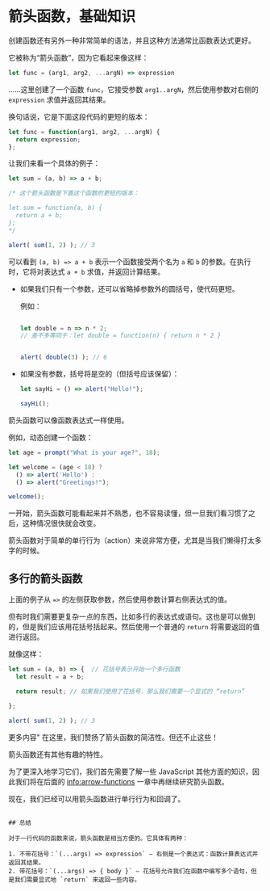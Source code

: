 # 箭头函数，基础知识

创建函数还有另外一种非常简单的语法，并且这种方法通常比函数表达式更好。

它被称为“箭头函数”，因为它看起来像这样：

```js
let func = (arg1, arg2, ...argN) => expression
```

……这里创建了一个函数 `func`，它接受参数 `arg1..argN`，然后使用参数对右侧的 `expression` 求值并返回其结果。

换句话说，它是下面这段代码的更短的版本：

```js
let func = function(arg1, arg2, ...argN) {
  return expression;
};
```

让我们来看一个具体的例子：

```js
let sum = (a, b) => a + b;

/* 这个箭头函数是下面这个函数的更短的版本：

let sum = function(a, b) {
  return a + b;
};
*/

alert( sum(1, 2) ); // 3
```

可以看到 `(a, b) => a + b` 表示一个函数接受两个名为 `a` 和 `b` 的参数。在执行时，它将对表达式 `a + b` 求值，并返回计算结果。

- 如果我们只有一个参数，还可以省略掉参数外的圆括号，使代码更短。

    例如：

    ```js
    
    let double = n => n * 2;
    // 差不多等同于：let double = function(n) { return n * 2 }
    

    alert( double(3) ); // 6
    ```

- 如果没有参数，括号将是空的（但括号应该保留）：

    ```js
    let sayHi = () => alert("Hello!");

    sayHi();
    ```

箭头函数可以像函数表达式一样使用。

例如，动态创建一个函数：

```js
let age = prompt("What is your age?", 18);

let welcome = (age < 18) ?
  () => alert('Hello') :
  () => alert("Greetings!");

welcome();
```

一开始，箭头函数可能看起来并不熟悉，也不容易读懂，但一旦我们看习惯了之后，这种情况很快就会改变。

箭头函数对于简单的单行行为（action）来说非常方便，尤其是当我们懒得打太多字的时候。

## 多行的箭头函数

上面的例子从 `=>` 的左侧获取参数，然后使用参数计算右侧表达式的值。

但有时我们需要更复杂一点的东西，比如多行的表达式或语句。这也是可以做到的，但是我们应该用花括号括起来。然后使用一个普通的 `return` 将需要返回的值进行返回。

就像这样：

```js
let sum = (a, b) => {  // 花括号表示开始一个多行函数
  let result = a + b;

  return result; // 如果我们使用了花括号，那么我们需要一个显式的 “return” 

};

alert( sum(1, 2) ); // 3
```

更多内容"
在这里，我们赞扬了箭头函数的简洁性。但还不止这些！

箭头函数还有其他有趣的特性。

为了更深入地学习它们，我们首先需要了解一些 JavaScript 其他方面的知识，因此我们将在后面的 <info:arrow-functions> 一章中再继续研究箭头函数。

现在，我们已经可以用箭头函数进行单行行为和回调了。
```

## 总结

对于一行代码的函数来说，箭头函数是相当方便的。它具体有两种：

1. 不带花括号：`(...args) => expression` — 右侧是一个表达式：函数计算表达式并返回其结果。
2. 带花括号：`(...args) => { body }` — 花括号允许我们在函数中编写多个语句，但是我们需要显式地 `return` 来返回一些内容。
